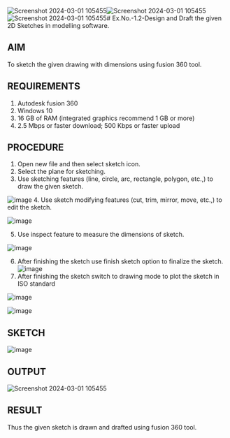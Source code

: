![Screenshot 2024-03-01 105455](https://github.com/ramyasathiya/Ex.No.-1.2---Design-and-Draft-the-given-2D-Sketches-in-modelling-software./assets/119393543/c92d45a8-9098-4396-9bdd-2eb2856fd85f)![Screenshot 2024-03-01 105455](https://github.com/ramyasathiya/Ex.No.-1.2---Design-and-Draft-the-given-2D-Sketches-in-modelling-software./assets/119393543/c3085cd7-9af3-4474-a8e8-925e45695e5f)![Screenshot 2024-03-01 105455](https://github.com/ramyasathiya/Ex.No.-1.2---Design-and-Draft-the-given-2D-Sketches-in-modelling-software./assets/119393543/6ac9ea60-f1b9-46b0-82e7-ec200be48a02)# Ex.No.-1.2-Design and Draft the given 2D Sketches in modelling software.

## AIM
 To sketch the given drawing with dimensions using fusion 360 tool.
 
## REQUIREMENTS
 1. Autodesk fusion 360
 2. Windows 10
 3. 16 GB of RAM (integrated graphics recommend 1 GB or more)
 4. 2.5 Mbps or faster download; 500 Kbps or faster upload 
 
 ## PROCEDURE
 1.	Open new file and then select sketch icon.
 2.	Select the plane for sketching. 
 3.	Use sketching features (line, circle, arc, rectangle, polygon, etc.,) to draw the given sketch.
 
 ![image](https://user-images.githubusercontent.com/113594316/198232594-2187c1c1-4e85-437f-99f7-263bb1a3e968.png)
 4.	Use sketch modifying features (cut, trim, mirror, move, etc.,) to edit the sketch.
 
 ![image](https://user-images.githubusercontent.com/113594316/198232771-48e6582d-4410-430a-a9d4-70e400255580.png)
 
 5.	Use inspect feature to measure the dimensions of sketch.
 
 ![image](https://user-images.githubusercontent.com/113594316/198232845-1608e574-732c-44b2-9921-39e920b70e2e.png)
 
 6.	After finishing the sketch use finish sketch option to finalize the sketch.
 ![image](https://user-images.githubusercontent.com/113594316/198232907-8275f39c-9031-4cf4-b0c4-8eb568e477ab.png)
 7.	After finishing the sketch switch to drawing mode to plot the sketch in ISO standard
 
 ![image](https://user-images.githubusercontent.com/113594316/198232997-7172a35b-79a2-45e4-88a3-5e741b4d90ce.png)
 
 ![image](https://user-images.githubusercontent.com/113594316/198233011-28615257-fc2b-4c81-852a-49722c948e07.png)
 
 
 ## SKETCH
 ![image](https://user-images.githubusercontent.com/113594316/198233336-dd9f5c19-481b-486a-928a-99c32a732f89.png)


 ## OUTPUT
 
 ![Screenshot 2024-03-01 105455](https://github.com/ramyasathiya/Ex.No.-1.2---Design-and-Draft-the-given-2D-Sketches-in-modelling-software./assets/119393543/f1e514bf-01d4-4519-9573-17999929fb82)

 ## RESULT
 Thus the given sketch is drawn and drafted using fusion 360 tool.
